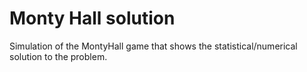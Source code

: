 # Monty Hall solution

Simulation of the MontyHall game that shows the statistical/numerical solution to the problem.
